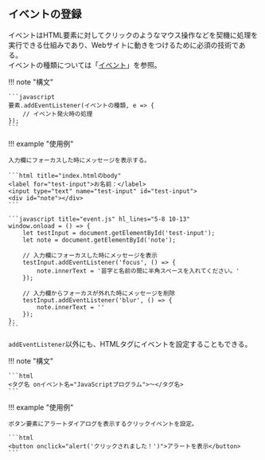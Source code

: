 ## イベントの登録

イベントはHTML要素に対してクリックのようなマウス操作などを契機に処理を実行できる仕組みであり、Webサイトに動きをつけるために必須の技術である。<br>
イベントの種類については「[イベント](https://developer.mozilla.org/ja/docs/Web/API/Element#events)」を参照。

!!! note "構文"

    ```javascript
    要素.addEventListener(イベントの種類, e => {
        // イベント発火時の処理
    });
    ```

!!! example "使用例"

    入力欄にフォーカスした時にメッセージを表示する。

    ```html title="index.htmlのbody"
    <label for="test-input">お名前：</label>
    <input type="text" name="test-input" id="test-input">
    <div id="note"></div>
    ```

    ```javascript title="event.js" hl_lines="5-8 10-13"
    window.onload = () => {
        let testInput = document.getElementById('test-input');
        let note = document.getElementById('note');

        // 入力欄にフォーカスした時にメッセージを表示
        testInput.addEventListener('focus', () => {
            note.innerText = '苗字と名前の間に半角スペースを入れてください。'
        });

        // 入力欄からフォーカスが外れた時にメッセージを削除
        testInput.addEventListener('blur', () => {
            note.innerText = ''
        });
    };
    ```

`addEventListener`以外にも、HTMLタグにイベントを設定することもできる。

!!! note "構文"

    ```html
    <タグ名 onイベント名="JavaScriptプログラム">〜</タグ名>
    ```

!!! example "使用例"

    ボタン要素にアラートダイアログを表示するクリックイベントを設定。

    ```html
    <button onclick="alert('クリックされました！')">アラートを表示</button>
    ```